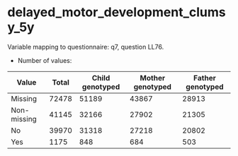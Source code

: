 # delayed_motor_development_clumsy_5y
Variable mapping to questionnaire: q7, question LL76.
- Number of values:

| Value | Total | Child genotyped | Mother genotyped | Father genotyped |
| ----- | ----- | --------------- | ---------------- | ---------------- |
| Missing | 72478 | 51189 | 43867 | 28913 |
| Non-missing | 41145 | 32166 | 27902 | 21305 |
| No | 39970 | 31318 | 27218 |20802 |
| Yes | 1175 | 848 | 684 |503 |



